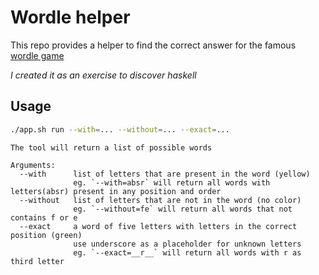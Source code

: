 # Wordle helper
This repo provides a helper to find the correct answer for the famous [wordle game](https://www.powerlanguage.co.uk/wordle/)

_I created it as an exercise to discover haskell_

## Usage
```sh
./app.sh run --with=... --without=... --exact=...
```
```
The tool will return a list of possible words

Arguments: 
  --with      list of letters that are present in the word (yellow)
              eg. `--with=absr` will return all words with letters(absr) present in any position and order
  --without   list of letters that are not in the word (no color)
              eg. `--without=fe` will return all words that not contains f or e
  --exact     a word of five letters with letters in the correct position (green)
              use underscore as a placeholder for unknown letters
              eg. `--exact=__r__` will return all words with r as third letter
```
